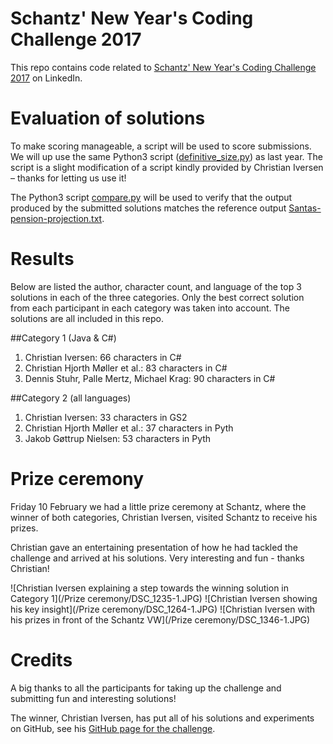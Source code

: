 # Schantz' New Year's Coding Challenge 2017
This repo contains code related to [Schantz' New Year's Coding Challenge 2017](https://www.linkedin.com/pulse/schantz-new-years-coding-challenge-2017-espen-højsgaard) on LinkedIn.


# Evaluation of solutions
To make scoring manageable, a script will be used to score submissions. We will up use the same Python3 script ([definitive_size.py](./definitive_size.py)) as last year. The script is a slight modification of a script kindly provided by Christian Iversen – thanks for letting us use it!

The Python3 script [compare.py](./compare.py) will be used to verify that the output produced by the submitted solutions matches the reference output [Santas-pension-projection.txt](./Santas-pension-projection.txt).


# Results
Below are listed the author, character count, and language of the top 3 solutions in each of the three categories. Only the best correct solution from each participant in each category was taken into account. The solutions are all included in this repo.

##Category 1 (Java & C#)
1. Christian Iversen: 66 characters in C#
2. Christian Hjorth Møller et al.: 83 characters in C#
3. Dennis Stuhr, Palle Mertz, Michael Krag: 90 characters in C#
 
##Category 2 (all languages)
1. Christian Iversen: 33 characters in GS2
2. Christian Hjorth Møller et al.: 37 characters in Pyth
3. Jakob Gøttrup Nielsen: 53 characters in Pyth


# Prize ceremony
Friday 10 February we had a little prize ceremony at Schantz, where the winner of both categories, Christian Iversen, visited Schantz to receive his prizes.

Christian gave an entertaining presentation of how he had tackled the challenge and arrived at his solutions. Very interesting and fun - thanks Christian!

![Christian Iversen explaining a step towards the winning solution in Category 1](/Prize ceremony/DSC_1235-1.JPG)
![Christian Iversen showing his key insight](/Prize ceremony/DSC_1264-1.JPG)
![Christian Iversen with his prizes in front of the Schantz VW](/Prize ceremony/DSC_1346-1.JPG)


# Credits
A big thanks to all the participants for taking up the challenge and submitting fun and interesting solutions!

The winner, Christian Iversen, has put all of his solutions and experiments on GitHub, see his [GitHub page for the challenge](https://github.com/chrivers/schantz-2017).
